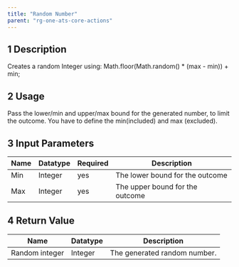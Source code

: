 ```yaml
---
title: "Random Number"
parent: "rg-one-ats-core-actions"
---
```


## 1 Description

Creates a random Integer using:
Math.floor(Math.random() * (max - min)) + min;

## 2 Usage

Pass the lower/min and upper/max bound for the generated number, to limit the outcome.
You have to define the min(included) and max (excluded).

## 3 Input Parameters

Name | Datatype | Required | Description
---- | -------- | ------- |---------------
Min | Integer | yes | The lower bound for the outcome
Max | Integer | yes | The upper bound for the outcome

## 4 Return Value

Name | Datatype | Description
---- | --------- | ---------------
Random integer | Integer | The generated random number.
